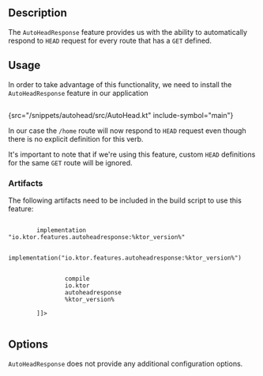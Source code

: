 [//]: # (title: Auto Head Response)

## Description
The `AutoHeadResponse` feature provides us with the ability to automatically respond to `HEAD` request for every route that has a `GET` defined. 

## Usage
In order to take advantage of this functionality, we need to install the `AutoHeadResponse` feature in our application


```kotlin
```
{src="/snippets/autohead/src/AutoHead.kt" include-symbol="main"}

In our case the `/home` route will now respond to `HEAD` request even though there is no explicit definition for this verb.

It's important to note that if we're using this feature, custom `HEAD` definitions for the same `GET` route will be ignored.

### Artifacts
The following artifacts need to be included in the build script to use this feature:

<tabs>
    <tab title="Gradle (Groovy)">
        <code style="block" lang="Groovy" title="Sample">
        implementation "io.ktor.features.autoheadresponse:%ktor_version%"
        </code>
    </tab>
    <tab title="Gradle (Kotlin)">
        <code style="block" lang="Kotlin" title="Sample">
            implementation("io.ktor.features.autoheadresponse:%ktor_version%")
        </code>
    </tab>
    <tab title="Maven">
        <code style="block" lang="XML" title="Sample">
        <![CDATA[        
            <dependency>
                <scope>compile</scope>
                <groupId>io.ktor</groupId>
                <artifactId>autoheadresponse</artifactId>
                <version>%ktor_version%</version>
            </dependency>
        ]]>
        </code>
   </tab>
</tabs>

## Options
`AutoHeadResponse` does not provide any additional configuration options.
